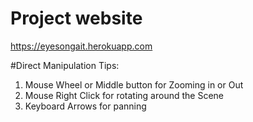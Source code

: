 # Project website

https://eyesongait.herokuapp.com

#Direct Manipulation Tips:
1. Mouse Wheel or Middle button for Zooming in or Out
2. Mouse Right Click for rotating around the Scene
3. Keyboard Arrows for panning
